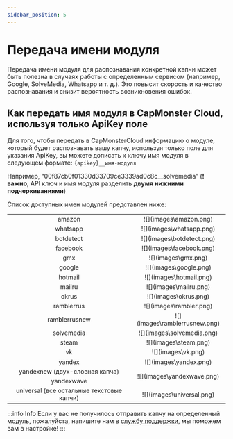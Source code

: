 ```yaml
---
sidebar_position: 5
---
```


# Передача имени модуля

Передача имени модуля для распознавания конкретной капчи может быть полезна в случаях работы с определенным сервисом (например, Google, SolveMedia, Whatsapp и т. д.).  Это повысит скорость и качество распознавания и снизит вероятность возникновения ошибок. 

## Как передать имя модуля в CapMonster Cloud, используя только ApiKey поле

Для того, чтобы передать в CapMonsterCloud информацию о модуле, который будет распознавать вашу капчу, используя только поле для указания ApiKey, вы можете дописать к ключу имя модуля в следующем формате: `{apikey}__имя-модуля`

Например, “00f87cb0f01330d33709ce3339ad0c8c__solvemedia” (**!важно**, API ключ и имя модуля разделить **двумя нижними подчеркиваниями**)

Список доступных имен модулей представлен ниже:
<table>
    <tbody>
        <tr>
            <td align="center">amazon</td>
            <td align="center">![](images\amazon.png)</td>
        </tr>
        <tr>
            <td align="center">whatsapp</td>
            <td align="center">![](images\whatsapp.png)</td>
        </tr>
        <tr>
            <td align="center">botdetect</td>
            <td align="center">![](images\botdetect.png)</td>
        </tr>
        <tr>
            <td align="center">facebook</td>
            <td align="center">![](images\facebook.png)</td>
        </tr>
        <tr>
            <td align="center">gmx</td>
            <td align="center">![](images\gmx.png)</td>
        </tr>
        <tr>
            <td align="center">google</td>
            <td align="center">![](images\google.png)</td>
        </tr>
        <tr>
            <td align="center">hotmail</td>
            <td align="center">![](images\hotmail.png)</td>
        </tr>
        <tr>
            <td align="center">mailru</td>
            <td align="center">![](images\mailru.png)</td>
        </tr>
        <tr>
            <td align="center">okrus</td>
            <td align="center">![](images\okrus.png)</td>
        </tr>
        <tr>
            <td align="center">ramblerrus</td>
            <td align="center">![](images\rambler.png)</td>
        </tr>
		<tr>
            <td align="center">ramblerrusnew</td>
            <td align="center">![](images\ramblerrusnew.png)</td>
        </tr>
        <tr>
            <td align="center">solvemedia</td>
            <td align="center">![](images\solvemedia.png)</td>
        </tr>
        <tr>
            <td align="center">steam</td>
            <td align="center">![](images\steam.png)</td>
        </tr>
        <tr>
            <td align="center">vk</td>
            <td align="center">![](images\vk.png)</td>
        </tr>
        <tr>
            <td align="center">yandex</td>
            <td align="center">![](images\yandex.png)</td>
        </tr>
        <tr>
            <td align="center">yandexnew (двух-словная капча)</td>
			<td rowspan="2" align="center">![](images\yandexwave.png)</td>
        </tr>
        <tr>
            <td align="center">yandexwave</td>
        </tr>
        <tr>
            <td align="center">universal (все остальные текстовые капчи)</td>
            <td align="center">![](images\universal.png)</td>
        </tr>
    </tbody>
</table>

:::info Info
Если у вас не получилось отправить капчу на определенный модуль, пожалуйста, напишите нам в [службу поддержки](https://helpdesk.zennolab.com/conversation/new), мы поможем вам в настройке!
:::